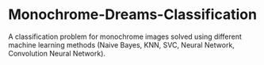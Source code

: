 # Monochrome-Dreams-Classification
 A classification problem for monochrome images solved using different machine learning methods (Naive Bayes, KNN, SVC, Neural Network, Convolution Neural Network).

